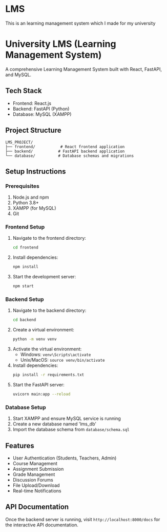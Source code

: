 # LMS
This is an learning management system which I made for my university 

# University LMS (Learning Management System)

A comprehensive Learning Management System built with React, FastAPI, and MySQL.

## Tech Stack
- Frontend: React.js
- Backend: FastAPI (Python)
- Database: MySQL (XAMPP)

## Project Structure
```
LMS_PROJECT/
├── frontend/           # React frontend application
├── backend/           # FastAPI backend application
└── database/          # Database schemas and migrations
```

## Setup Instructions

### Prerequisites
1. Node.js and npm
2. Python 3.8+
3. XAMPP (for MySQL)
4. Git

### Frontend Setup
1. Navigate to the frontend directory:
   ```bash
   cd frontend
   ```
2. Install dependencies:
   ```bash
   npm install
   ```
3. Start the development server:
   ```bash
   npm start
   ```

### Backend Setup
1. Navigate to the backend directory:
   ```bash
   cd backend
   ```
2. Create a virtual environment:
   ```bash
   python -m venv venv
   ```
3. Activate the virtual environment:
   - Windows: `venv\Scripts\activate`
   - Unix/MacOS: `source venv/bin/activate`
4. Install dependencies:
   ```bash
   pip install -r requirements.txt
   ```
5. Start the FastAPI server:
   ```bash
   uvicorn main:app --reload
   ```

### Database Setup
1. Start XAMPP and ensure MySQL service is running
2. Create a new database named 'lms_db'
3. Import the database schema from `database/schema.sql`

## Features
- User Authentication (Students, Teachers, Admin)
- Course Management
- Assignment Submission
- Grade Management
- Discussion Forums
- File Upload/Download
- Real-time Notifications

## API Documentation
Once the backend server is running, visit `http://localhost:8000/docs` for the interactive API documentation. 